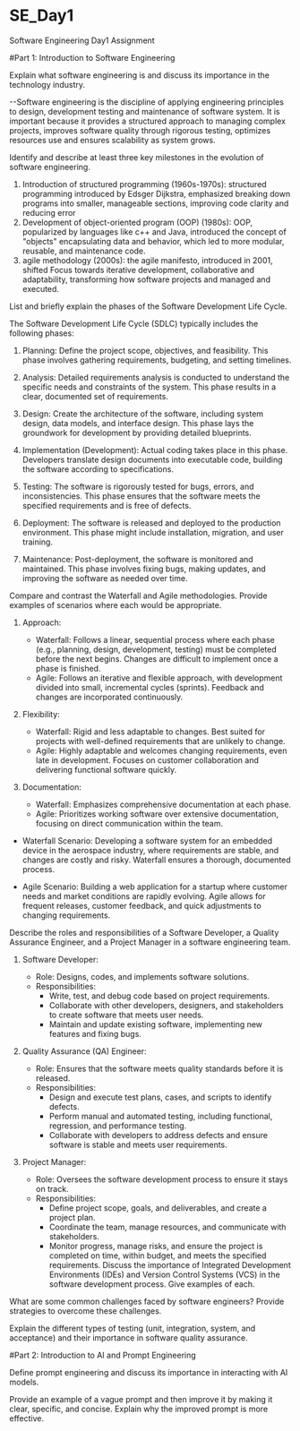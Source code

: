 # SE_Day1
Software Engineering Day1 Assignment

#Part 1: Introduction to Software Engineering

Explain what software engineering is and discuss its importance in the technology industry.

--Software engineering is the discipline of applying engineering principles to design, development testing and maintenance of software system. It is important because it provides a structured approach to managing complex projects, improves software quality through rigorous testing, optimizes resources use and ensures scalability as system grows.

Identify and describe at least three key milestones in the evolution of software engineering.

1. Introduction of structured programming (1960s-1970s): structured programming introduced by Edsger Dijkstra, emphasized breaking down programs into smaller, manageable sections, improving code clarity and reducing error
2. Development of object-oriented program (OOP) (1980s): OOP, popularized by languages like c++ and Java, introduced the concept of "objects" encapsulating data and behavior, which led to more modular, reusable, and maintenance code.
3. agile methodology (2000s): the agile manifesto, introduced in 2001, shifted Focus towards iterative development, collaborative and adaptability, transforming how software projects and managed and executed.

List and briefly explain the phases of the Software Development Life Cycle.

The Software Development Life Cycle (SDLC) typically includes the following phases:

1. Planning: Define the project scope, objectives, and feasibility. This phase involves gathering requirements, budgeting, and setting timelines.

2. Analysis: Detailed requirements analysis is conducted to understand the specific needs and constraints of the system. This phase results in a clear, documented set of requirements.

3. Design: Create the architecture of the software, including system design, data models, and interface design. This phase lays the groundwork for development by providing detailed blueprints.

4. Implementation (Development): Actual coding takes place in this phase. Developers translate design documents into executable code, building the software according to specifications.

5. Testing: The software is rigorously tested for bugs, errors, and inconsistencies. This phase ensures that the software meets the specified requirements and is free of defects.

6. Deployment: The software is released and deployed to the production environment. This phase might include installation, migration, and user training.

7. Maintenance: Post-deployment, the software is monitored and maintained. This phase involves fixing bugs, making updates, and improving the software as needed over time.

Compare and contrast the Waterfall and Agile methodologies. Provide examples of scenarios where each would be appropriate.

1. Approach:
   - Waterfall: Follows a linear, sequential process where each phase (e.g., planning, design, development, testing) must be completed before the next begins. Changes are difficult to implement once a phase is finished.
   - Agile: Follows an iterative and flexible approach, with development divided into small, incremental cycles (sprints). Feedback and changes are incorporated continuously.

2. Flexibility:
   - Waterfall: Rigid and less adaptable to changes. Best suited for projects with well-defined requirements that are unlikely to change.
   - Agile: Highly adaptable and welcomes changing requirements, even late in development. Focuses on customer collaboration and delivering functional software quickly.

3. Documentation:
   - Waterfall: Emphasizes comprehensive documentation at each phase.
   - Agile: Prioritizes working software over extensive documentation, focusing on direct communication within the team.


- Waterfall Scenario: Developing a software system for an embedded device in the aerospace industry, where requirements are stable, and changes are costly and risky. Waterfall ensures a thorough, documented process.

- Agile Scenario: Building a web application for a startup where customer needs and market conditions are rapidly evolving. Agile allows for frequent releases, customer feedback, and quick adjustments to changing requirements.

Describe the roles and responsibilities of a Software Developer, a Quality Assurance Engineer, and a Project Manager in a software engineering team.

1. Software Developer:
   - Role: Designs, codes, and implements software solutions.
   - Responsibilities: 
     - Write, test, and debug code based on project requirements.
     - Collaborate with other developers, designers, and stakeholders to create software that meets user needs.
     - Maintain and update existing software, implementing new features and fixing bugs.

2. Quality Assurance (QA) Engineer:
   - Role: Ensures that the software meets quality standards before it is released.
   - Responsibilities:
     - Design and execute test plans, cases, and scripts to identify defects.
     - Perform manual and automated testing, including functional, regression, and performance testing.
     - Collaborate with developers to address defects and ensure software is stable and meets user requirements.

3. Project Manager:
   - Role: Oversees the software development process to ensure it stays on track.
   - Responsibilities:
     - Define project scope, goals, and deliverables, and create a project plan.
     - Coordinate the team, manage resources, and communicate with stakeholders.
     - Monitor progress, manage risks, and ensure the project is completed on time, within budget, and meets the specified requirements.
Discuss the importance of Integrated Development Environments (IDEs) and Version Control Systems (VCS) in the software development process. Give examples of each.


What are some common challenges faced by software engineers? Provide strategies to overcome these challenges.


Explain the different types of testing (unit, integration, system, and acceptance) and their importance in software quality assurance.


#Part 2: Introduction to AI and Prompt Engineering


Define prompt engineering and discuss its importance in interacting with AI models.


Provide an example of a vague prompt and then improve it by making it clear, specific, and concise. Explain why the improved prompt is more effective.
